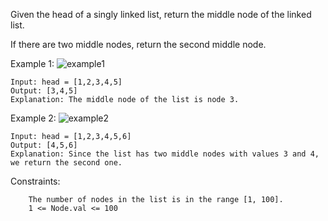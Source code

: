 Given the head of a singly linked list, return the middle node of the linked list.

If there are two middle nodes, return the second middle node.

 
Example 1:
![example1](https://assets.leetcode.com/uploads/2021/07/23/lc-midlist1.jpg)
```
Input: head = [1,2,3,4,5]
Output: [3,4,5]
Explanation: The middle node of the list is node 3.
```
Example 2:
![example2](https://assets.leetcode.com/uploads/2021/07/23/lc-midlist2.jpg)
```
Input: head = [1,2,3,4,5,6]
Output: [4,5,6]
Explanation: Since the list has two middle nodes with values 3 and 4, we return the second one.
```
 

Constraints:
```
    The number of nodes in the list is in the range [1, 100].
    1 <= Node.val <= 100
```
